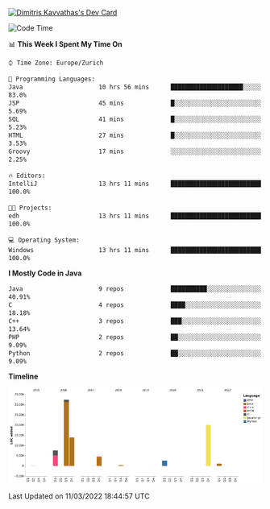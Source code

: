 <a href="https://app.daily.dev/JimR21"><img src="https://api.daily.dev/devcards/1a6ea627b9cf4de4a4f1b5f5cac8c85e.png?r=t8i" width="400" alt="Dimitris Kavvathas's Dev Card"/></a>

<!--START_SECTION:waka-->
![Code Time](http://img.shields.io/badge/Code%20Time-3%2C392%20hrs%203%20mins-blue)

📊 **This Week I Spent My Time On** 

```text
⌚︎ Time Zone: Europe/Zurich

💬 Programming Languages: 
Java                     10 hrs 56 mins      ████████████████████░░░░░   83.0% 
JSP                      45 mins             █░░░░░░░░░░░░░░░░░░░░░░░░   5.69% 
SQL                      41 mins             █░░░░░░░░░░░░░░░░░░░░░░░░   5.23% 
HTML                     27 mins             █░░░░░░░░░░░░░░░░░░░░░░░░   3.53% 
Groovy                   17 mins             ░░░░░░░░░░░░░░░░░░░░░░░░░   2.25%

🔥 Editors: 
IntelliJ                 13 hrs 11 mins      █████████████████████████   100.0%

🐱‍💻 Projects: 
edh                      13 hrs 11 mins      █████████████████████████   100.0%

💻 Operating System: 
Windows                  13 hrs 11 mins      █████████████████████████   100.0%

```

**I Mostly Code in Java** 

```text
Java                     9 repos             ██████████░░░░░░░░░░░░░░░   40.91% 
C                        4 repos             ████░░░░░░░░░░░░░░░░░░░░░   18.18% 
C++                      3 repos             ███░░░░░░░░░░░░░░░░░░░░░░   13.64% 
PHP                      2 repos             ██░░░░░░░░░░░░░░░░░░░░░░░   9.09% 
Python                   2 repos             ██░░░░░░░░░░░░░░░░░░░░░░░   9.09%

```


**Timeline**

![Chart not found](https://raw.githubusercontent.com/JimR21/JimR21/master/charts/bar_graph.png) 


 Last Updated on 11/03/2022 18:44:57 UTC
<!--END_SECTION:waka-->

<!--
**JimR21/JimR21** is a ✨ _special_ ✨ repository because its `README.md` (this file) appears on your GitHub profile.

Here are some ideas to get you started:

- 🔭 I’m currently working on ...
- 🌱 I’m currently learning ...
- 👯 I’m looking to collaborate on ...
- 🤔 I’m looking for help with ...
- 💬 Ask me about ...
- 📫 How to reach me: ...
- 😄 Pronouns: ...
- ⚡ Fun fact: ...
-->
